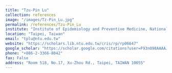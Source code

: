 ```yaml
---
title: "Tzu-Pin Lu"
collection: references
image: "/images/Tz-Pin_Lu.jpg"
permalink: /references/Tzu-Pin_Lu
institute: "Institute of Epidemiology and Preventive Medicine, National Taiwan University"
location: "Taipei, Taiwan"
email: "tplu@ntu.edu.tw"
website: "https://scholars.lib.ntu.edu.tw/cris/rp/rp06647"
google_scholar: "https://scholar.google.com/citations?user=F93nO98AAAAJ&hl=en"
phone: "+886-2-3366-8042"
fax: False
address: "Room 518, No.17, Xu-Zhou Rd., Taipei, TAIWAN 10055"
---
```

